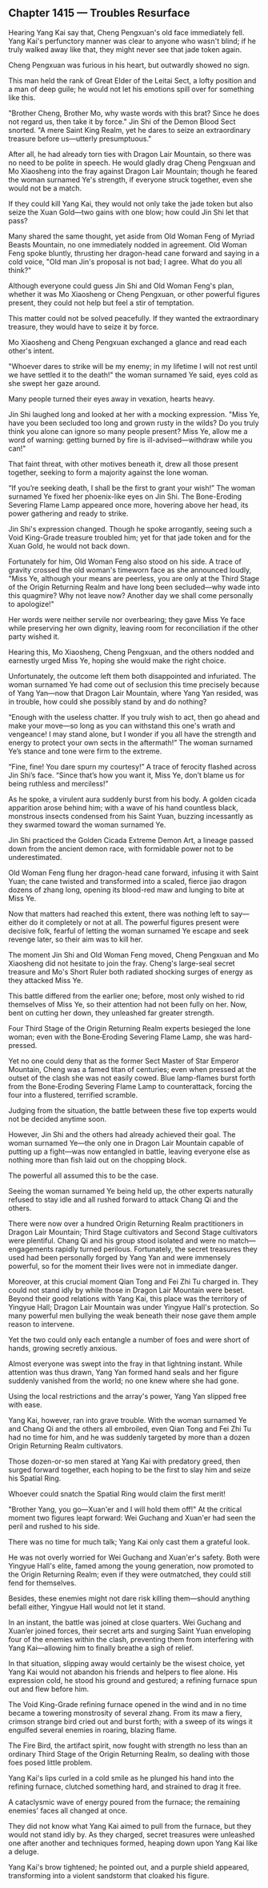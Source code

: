## Chapter 1415 — Troubles Resurface

Hearing Yang Kai say that, Cheng Pengxuan's old face immediately fell. Yang Kai's perfunctory manner was clear to anyone who wasn't blind; if he truly walked away like that, they might never see that jade token again.

Cheng Pengxuan was furious in his heart, but outwardly showed no sign.

This man held the rank of Great Elder of the Leitai Sect, a lofty position and a man of deep guile; he would not let his emotions spill over for something like this.

"Brother Cheng, Brother Mo, why waste words with this brat? Since he does not regard us, then take it by force." Jin Shi of the Demon Blood Sect snorted. "A mere Saint King Realm, yet he dares to seize an extraordinary treasure before us—utterly presumptuous."

After all, he had already torn ties with Dragon Lair Mountain, so there was no need to be polite in speech. He would gladly drag Cheng Pengxuan and Mo Xiaosheng into the fray against Dragon Lair Mountain; though he feared the woman surnamed Ye's strength, if everyone struck together, even she would not be a match.

If they could kill Yang Kai, they would not only take the jade token but also seize the Xuan Gold—two gains with one blow; how could Jin Shi let that pass?

Many shared the same thought, yet aside from Old Woman Feng of Myriad Beasts Mountain, no one immediately nodded in agreement. Old Woman Feng spoke bluntly, thrusting her dragon-head cane forward and saying in a cold voice, "Old man Jin's proposal is not bad; I agree. What do you all think?"

Although everyone could guess Jin Shi and Old Woman Feng's plan, whether it was Mo Xiaosheng or Cheng Pengxuan, or other powerful figures present, they could not help but feel a stir of temptation.

This matter could not be solved peacefully. If they wanted the extraordinary treasure, they would have to seize it by force.

Mo Xiaosheng and Cheng Pengxuan exchanged a glance and read each other's intent.

"Whoever dares to strike will be my enemy; in my lifetime I will not rest until we have settled it to the death!" the woman surnamed Ye said, eyes cold as she swept her gaze around.

Many people turned their eyes away in vexation, hearts heavy.

Jin Shi laughed long and looked at her with a mocking expression. "Miss Ye, have you been secluded too long and grown rusty in the wilds? Do you truly think you alone can ignore so many people present? Miss Ye, allow me a word of warning: getting burned by fire is ill-advised—withdraw while you can!"

That faint threat, with other motives beneath it, drew all those present together, seeking to form a majority against the lone woman.

“If you’re seeking death, I shall be the first to grant your wish!” The woman surnamed Ye fixed her phoenix-like eyes on Jin Shi. The Bone-Eroding Severing Flame Lamp appeared once more, hovering above her head, its power gathering and ready to strike.

Jin Shi's expression changed. Though he spoke arrogantly, seeing such a Void King-Grade treasure troubled him; yet for that jade token and for the Xuan Gold, he would not back down.

Fortunately for him, Old Woman Feng also stood on his side. A trace of gravity crossed the old woman's timeworn face as she announced loudly, "Miss Ye, although your means are peerless, you are only at the Third Stage of the Origin Returning Realm and have long been secluded—why wade into this quagmire? Why not leave now? Another day we shall come personally to apologize!"

Her words were neither servile nor overbearing; they gave Miss Ye face while preserving her own dignity, leaving room for reconciliation if the other party wished it.

Hearing this, Mo Xiaosheng, Cheng Pengxuan, and the others nodded and earnestly urged Miss Ye, hoping she would make the right choice.

Unfortunately, the outcome left them both disappointed and infuriated. The woman surnamed Ye had come out of seclusion this time precisely because of Yang Yan—now that Dragon Lair Mountain, where Yang Yan resided, was in trouble, how could she possibly stand by and do nothing?

“Enough with the useless chatter. If you truly wish to act, then go ahead and make your move—so long as you can withstand this one's wrath and vengeance! I may stand alone, but I wonder if you all have the strength and energy to protect your own sects in the aftermath!” The woman surnamed Ye’s stance and tone were firm to the extreme.

“Fine, fine! You dare spurn my courtesy!” A trace of ferocity flashed across Jin Shi’s face. “Since that’s how you want it, Miss Ye, don’t blame us for being ruthless and merciless!”

As he spoke, a virulent aura suddenly burst from his body. A golden cicada apparition arose behind him; with a wave of his hand countless black, monstrous insects condensed from his Saint Yuan, buzzing incessantly as they swarmed toward the woman surnamed Ye.

Jin Shi practiced the Golden Cicada Extreme Demon Art, a lineage passed down from the ancient demon race, with formidable power not to be underestimated.

Old Woman Feng flung her dragon-head cane forward, infusing it with Saint Yuan; the cane twisted and transformed into a scaled, fierce jiao dragon dozens of zhang long, opening its blood-red maw and lunging to bite at Miss Ye.

Now that matters had reached this extent, there was nothing left to say—either do it completely or not at all. The powerful figures present were decisive folk, fearful of letting the woman surnamed Ye escape and seek revenge later, so their aim was to kill her.

The moment Jin Shi and Old Woman Feng moved, Cheng Pengxuan and Mo Xiaosheng did not hesitate to join the fray. Cheng's large-seal secret treasure and Mo's Short Ruler both radiated shocking surges of energy as they attacked Miss Ye.

This battle differed from the earlier one; before, most only wished to rid themselves of Miss Ye, so their attention had not been fully on her. Now, bent on cutting her down, they unleashed far greater strength.

Four Third Stage of the Origin Returning Realm experts besieged the lone woman; even with the Bone‑Eroding Severing Flame Lamp, she was hard-pressed.

Yet no one could deny that as the former Sect Master of Star Emperor Mountain, Cheng was a famed titan of centuries; even when pressed at the outset of the clash she was not easily cowed. Blue lamp-flames burst forth from the Bone‑Eroding Severing Flame Lamp to counterattack, forcing the four into a flustered, terrified scramble.

Judging from the situation, the battle between these five top experts would not be decided anytime soon.

However, Jin Shi and the others had already achieved their goal. The woman surnamed Ye—the only one in Dragon Lair Mountain capable of putting up a fight—was now entangled in battle, leaving everyone else as nothing more than fish laid out on the chopping block.

The powerful all assumed this to be the case.

Seeing the woman surnamed Ye being held up, the other experts naturally refused to stay idle and all rushed forward to attack Chang Qi and the others.

There were now over a hundred Origin Returning Realm practitioners in Dragon Lair Mountain; Third Stage cultivators and Second Stage cultivators were plentiful. Chang Qi and his group stood isolated and were no match—engagements rapidly turned perilous. Fortunately, the secret treasures they used had been personally forged by Yang Yan and were immensely powerful, so for the moment their lives were not in immediate danger.

Moreover, at this crucial moment Qian Tong and Fei Zhi Tu charged in. They could not stand idly by while those in Dragon Lair Mountain were beset. Beyond their good relations with Yang Kai, this place was the territory of Yingyue Hall; Dragon Lair Mountain was under Yingyue Hall's protection. So many powerful men bullying the weak beneath their nose gave them ample reason to intervene.

Yet the two could only each entangle a number of foes and were short of hands, growing secretly anxious.

Almost everyone was swept into the fray in that lightning instant. While attention was thus drawn, Yang Yan formed hand seals and her figure suddenly vanished from the world; no one knew where she had gone.

Using the local restrictions and the array's power, Yang Yan slipped free with ease.

Yang Kai, however, ran into grave trouble. With the woman surnamed Ye and Chang Qi and the others all embroiled, even Qian Tong and Fei Zhi Tu had no time for him, and he was suddenly targeted by more than a dozen Origin Returning Realm cultivators.

Those dozen-or-so men stared at Yang Kai with predatory greed, then surged forward together, each hoping to be the first to slay him and seize his Spatial Ring.

Whoever could snatch the Spatial Ring would claim the first merit!

"Brother Yang, you go—Xuan'er and I will hold them off!" At the critical moment two figures leapt forward: Wei Guchang and Xuan'er had seen the peril and rushed to his side.

There was no time for much talk; Yang Kai only cast them a grateful look.

He was not overly worried for Wei Guchang and Xuan'er's safety. Both were Yingyue Hall's elite, famed among the young generation, now promoted to the Origin Returning Realm; even if they were outmatched, they could still fend for themselves.

Besides, these enemies might not dare risk killing them—should anything befall either, Yingyue Hall would not let it stand.

In an instant, the battle was joined at close quarters. Wei Guchang and Xuan’er joined forces, their secret arts and surging Saint Yuan enveloping four of the enemies within the clash, preventing them from interfering with Yang Kai—allowing him to finally breathe a sigh of relief.

In that situation, slipping away would certainly be the wisest choice, yet Yang Kai would not abandon his friends and helpers to flee alone. His expression cold, he stood his ground and gestured; a refining furnace spun out and flew before him.

The Void King-Grade refining furnace opened in the wind and in no time became a towering monstrosity of several zhang. From its maw a fiery, crimson strange bird cried out and burst forth; with a sweep of its wings it engulfed several enemies in roaring, blazing flame.

The Fire Bird, the artifact spirit, now fought with strength no less than an ordinary Third Stage of the Origin Returning Realm, so dealing with those foes posed little problem.

Yang Kai's lips curled in a cold smile as he plunged his hand into the refining furnace, clutched something hard, and strained to drag it free.

A cataclysmic wave of energy poured from the furnace; the remaining enemies' faces all changed at once.

They did not know what Yang Kai aimed to pull from the furnace, but they would not stand idly by. As they charged, secret treasures were unleashed one after another and techniques formed, heaping down upon Yang Kai like a deluge.

Yang Kai's brow tightened; he pointed out, and a purple shield appeared, transforming into a violent sandstorm that cloaked his figure.